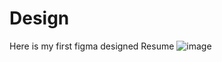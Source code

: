 # Design
Here is my first figma designed Resume 
![image](https://github.com/raj028/Design/assets/91665626/82388e20-8b24-49df-9d47-76f7f2a79c39)

